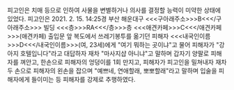 피고인은 치매 등으로 인하여 사물을 변별하거나 의사를 결정할 능력이 미약한 상태에 있었다.
피고인은 2021. 2. 15. 14:25경 부산 해운대구 <<<구아래주소>>>B<<</구아래주소>>> 빌딩 <<<층>>>RA<<</층>>>층 <<<애견카페>>>C<<</애견카페>>>(애견카페) 출입문 앞 복도에서 쓰레기봉투를 옮기던 피해자 <<<내국인이름>>>D<<</내국인이름>>>(여, 23세)에게 "여기 뭐하는 곳이냐"고 물어 피해자가 "강아지 호텔입니다"라고 대답하자 재차 "마사지샵 아니냐"고 말하며 갑자기 양팔로 피해자를 껴안고, 한손으로 피해자의 엉덩이를 1회 만지고, 피해자가 피고인을 밀쳐내자 재차 두 손으로 피해자의 왼손을 잡으며 "예쁘네, 연애할래, 뽀뽀할래"라고 말하며 입술을 피해자에게 들이미는 등 피해자를 강제로 추행하였다.